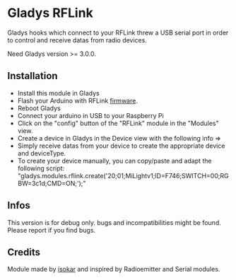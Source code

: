 # Gladys RFLink

Gladys hooks which connect to your RFLink threw a USB serial port in order to control and receive datas from radio devices.

Need Gladys version >= 3.0.0.

## Installation

- Install this module in Gladys
- Flash your Arduino with RFLink [firmware](http://www.rflink.nl/blog2/download).
- Reboot Gladys
- Connect your arduino in USB to your Raspberry Pi
- Click on the "config" button of the "RFLink" module in the "Modules" view. 
- Create a device in Gladys in the Device view with the following info => 
- Simply receive datas from your device to create the appropriate device and deviceType.
- To create your device manually, you can copy/paste and adapt the following script:
"gladys.modules.rflink.create('20;01;MiLightv1;ID=F746;SWITCH=00;RGBW=3c1d;CMD=ON;');"

## Infos

This version is for debug only.
bugs and incompatibilities might be found.
Please report if you find bugs.

## Credits

Module made by [isokar](https://community.gladysproject.com/u/isokar/summary) and inspired by Radioemitter and Serial modules.
